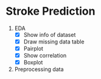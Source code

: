 # Stroke Prediction

1. EDA
   * [x] Show info of dataset
   * [x] Draw missing data table
   * [x] Pairplot
   * [x] Show correlation
   * [x] Boxplot
2. Preprocessing data